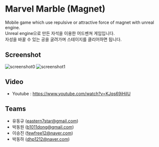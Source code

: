 # Marvel Marble (Magnet)
Mobile game which use repulsive or attractive force of magnet with unreal engine.\
Unreal engine으로 만든 자석을 이용한 어드벤쳐 게임입니다.\
자성을 바꿀 수 있는 공을 굴려가며 스테이지를 클리어하면 됩니다.

## Screenshot
![screenshot0](https://github.com/Tamuel/Project_Magnet/blob/master/02_Marvle%20Marble.gif)
![screenshot1](https://github.com/Tamuel/Project_Magnet/blob/master/01_Marvle%20Marble.gif)

## Video
* Youtube : https://www.youtube.com/watch?v=KJqs69iHiIU

## Teams
* 유동규 (eastern7star@gmail.com)
* 박동원 (b1011dong@gmail.com)
* 이승진 (fewfree12@naver.com)
* 박동하 (dhp1212@naver.com)
